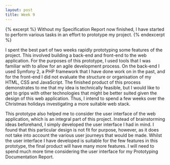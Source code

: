 ```yaml
---
layout: post
title: Week 9
---
```


{% excerpt %}
Without my Specification Report now finished, I have started to perform various tasks in an effort to prototype my project.
{% endexcerpt %}

I spent the best part of two weeks rapidly prototyping some features of the project. This involved building a back-end and front-end to the web application. For the purposes of this prototype, I used tools that I was familiar with to allow for an agile development process. On the back-end I used Symfony 2, a PHP framework that I have done work on in the past, and for the front-end I did not evaluate the structure or organisation of my HTML, CSS and JavaScript. The finished product of this process demonstrates to me that my idea is technically feasible, but I would like to get to grips with other technologies that might be better suited given the design of this web application. Thus, I intend to spend a few weeks over the Christmas holidays investigating a more suitable web stack.

This prototype also helped me to consider the user interface of the web application, which is an integral part of this project. Instead of brainstorming ideas beforehand, I simply developed the user interface I had in mind. I found that this particular design is not fit for purpose, however, as it does not take into account the various user journeys that would be made. Whilst the user interface I have developed is suitable for the few features in this prototype, the final product will have many more features. I will need to spend much more time considering the user interface for my Prototyping Documentation Report.
